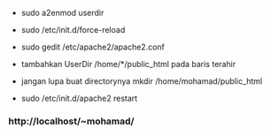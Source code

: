 * sudo a2enmod userdir

* sudo /etc/init.d/force-reload

* sudo gedit /etc/apache2/apache2.conf

* tambahkan UserDir /home/*/public_html pada baris terahir

* jangan lupa buat directorynya mkdir /home/mohamad/public_html

* sudo /etc/init.d/apache2 restart

### http://localhost/~mohamad/ ###


